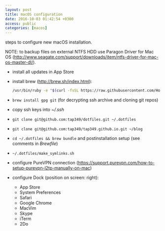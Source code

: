 ```yaml
---
layout: post
title: macOS configuration
date: 2016-10-03 01:42:54 +0300
access: public
categories: [macos]
---
```


steps to configure new macOS installation.

<!-- more -->

NOTE: to backup files on external NTFS HDD use Paragon Driver for Mac OS
      (<http://www.seagate.com/support/downloads/item/ntfs-driver-for-mac-os-master-dl/>).

- install all updates in App Store
- install brew (<http://brew.sh/index.html>):

  ```sh
  /usr/bin/ruby -e "$(curl -fsSL https://raw.githubusercontent.com/Homebrew/install/master/install)"
  ```

- `brew install gpg git` (for decrypting ssh archive and cloning git repos)
- copy ssh keys into _~/.ssh_
- `git clone git@github.com:tap349/dotfiles.git ~/.dotfiles`
- `git clone git@github.com:tap349/tap349.github.io.git ~/blog`
- `cd ~/.dotfiles && brew bundle` and postinstallation setup
  (see comments in _Brewfile_)
- `~/.dotfiles/make_symlinks.sh`
- configure PureVPN connection
  (<https://support.purevpn.com/how-to-setup-purevpn-l2tp-manually-on-mac>)
- configure Dock (position on screen: right):
  - App Store
  - System Preferences
  - Safari
  - Google Chrome
  - MacVim
  - Skype
  - iTerm
  - 2Do
